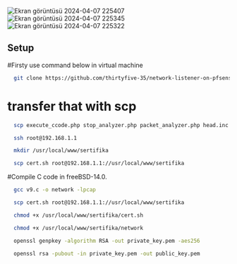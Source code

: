 


![Ekran görüntüsü 2024-04-07 225407](https://github.com/thirtyfive-35/network-listener-on-pfsense2.7-interface/assets/99458931/029d0157-326f-4080-ad58-ee80481bf0b4)
![Ekran görüntüsü 2024-04-07 225345](https://github.com/thirtyfive-35/network-listener-on-pfsense2.7-interface/assets/99458931/38348fe1-c994-4216-9162-09d1b15e9603)
![Ekran görüntüsü 2024-04-07 225322](https://github.com/thirtyfive-35/network-listener-on-pfsense2.7-interface/assets/99458931/480aad0a-efae-4f39-b3eb-9b3bf2074e95)


## Setup

#Firsty use command below in virtual machine

```bash
  git clone https://github.com/thirtyfive-35/network-listener-on-pfsense2.7-interface.git 
```


# transfer that with scp

```bash
  scp execute_ccode.php stop_analyzer.php packet_analyzer.php head.inc root@192.168.1.1://usr/local/www 
```

```bash
  ssh root@192.168.1.1
```

```bash
  mkdir /usr/local/www/sertifika
```


```bash
  scp cert.sh root@192.168.1.1://usr/local/www/sertifika
```
#Compile C code in freeBSD-14.0.
```bash
  gcc v9.c -o network -lpcap
```

```bash
  scp cert.sh root@192.168.1.1://usr/local/www/sertifika
```

```bash
  chmod +x /usr/local/www/sertifika/cert.sh
```

```bash
  chmod +x /usr/local/www/sertifika/network
```

```bash
  openssl genpkey -algorithm RSA -out private_key.pem -aes256
```

```bash
  openssl rsa -pubout -in private_key.pem -out public_key.pem
```


